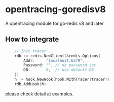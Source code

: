 # opentracing-goredisv8
A opentracing module for go-redis v8 and later 

## How to integrate

```go
    // Init tracer ...
    rdb := redis.NewClient(&redis.Options{
		Addr:     "localhost:6379",
		Password: "", // no password set
		DB:       0,  // use default DB
	})
    h := hook.NewHook(hook.WithTracer(tracer))
    rdb.AddHook(h)
```
please check detail at examples.
